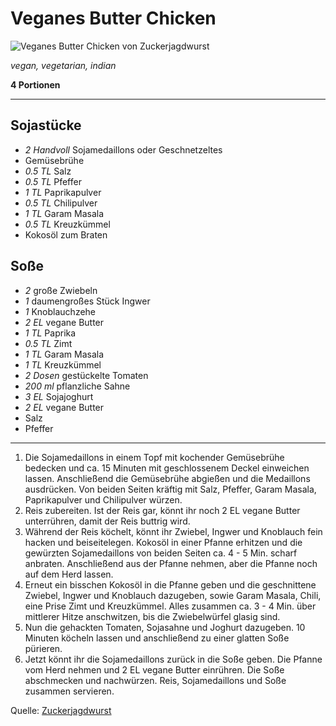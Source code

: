 # Veganes Butter Chicken

![Veganes Butter Chicken von Zuckerjagdwurst](https://assets-edge.zuckerjagdwurst.com/img/muv50obbq2oigln0wwlic613m2ht?w=444&h=280&q=55&fit=crop&fm=webp&crop=center&animated=false)

*vegan, vegetarian, indian*

**4 Portionen**

---

## Sojastücke

- *2 Handvoll* Sojamedaillons oder Geschnetzeltes
- Gemüsebrühe
- *0.5 TL* Salz
- *0.5 TL* Pfeffer
- *1 TL* Paprikapulver
- *0.5 TL* Chilipulver
- *1 TL* Garam Masala
- *0.5 TL* Kreuzkümmel
- Kokosöl zum Braten

## Soße

- *2* große Zwiebeln
- *1* daumengroßes Stück Ingwer
- *1* Knoblauchzehe
- *2 EL* vegane Butter
- *1 TL* Paprika
- *0.5 TL* Zimt
- *1 TL* Garam Masala
- *1 TL* Kreuzkümmel
- *2 Dosen* gestückelte Tomaten
- *200 ml* pflanzliche Sahne
- *3 EL* Sojajoghurt
- *2 EL* vegane Butter
- Salz
- Pfeffer

---

1. Die Sojamedaillons in einem Topf mit kochender Gemüsebrühe bedecken und ca. 15 Minuten mit geschlossenem Deckel einweichen lassen. Anschließend die Gemüsebrühe abgießen und die Medaillons ausdrücken. Von beiden Seiten kräftig mit Salz, Pfeffer, Garam Masala, Paprikapulver und Chilipulver würzen.
2. Reis zubereiten. Ist der Reis gar, könnt ihr noch 2 EL vegane Butter unterrühren, damit der Reis buttrig wird.
3. Während der Reis köchelt, könnt ihr Zwiebel, Ingwer und Knoblauch fein hacken und beiseitelegen. Kokosöl in einer Pfanne erhitzen und die gewürzten Sojamedaillons von beiden Seiten ca. 4 - 5 Min. scharf anbraten. Anschließend aus der Pfanne nehmen, aber die Pfanne noch auf dem Herd lassen.
4. Erneut ein bisschen Kokosöl in die Pfanne geben und die geschnittene Zwiebel, Ingwer und Knoblauch dazugeben, sowie Garam Masala, Chili, eine Prise Zimt und Kreuzkümmel. Alles zusammen ca. 3 - 4 Min. über mittlerer Hitze anschwitzen, bis die Zwiebelwürfel glasig sind.
5. Nun die gehackten Tomaten, Sojasahne und Joghurt dazugeben. 10 Minuten köcheln lassen und anschließend zu einer glatten Soße pürieren.
6. Jetzt könnt ihr die Sojamedaillons zurück in die Soße geben. Die Pfanne vom Herd nehmen und 2 EL vegane Butter einrühren. Die Soße abschmecken und nachwürzen. Reis, Sojamedaillons und Soße zusammen servieren.

Quelle: [Zuckerjagdwurst](https://www.zuckerjagdwurst.com/de/rezepte/veganes-butter-chicken-mit-reis)
